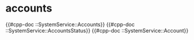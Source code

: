 # accounts

{{#cpp-doc ::SystemService::Accounts}}
{{#cpp-doc ::SystemService::AccountsStatus}}
{{#cpp-doc ::SystemService::Account}}
